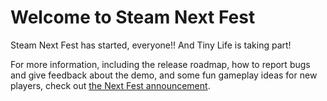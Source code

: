 # Welcome to Steam Next Fest

Steam Next Fest has started, everyone!! And Tiny Life is taking part! 

For more information, including the release roadmap, how to report bugs and give feedback about the demo, and some fun gameplay ideas for new players, check out [the Next Fest announcement](https://store.steampowered.com/news/app/1651490/view/3676661556342087346).

